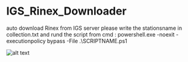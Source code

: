 # IGS_Rinex_Downloader
auto download Rinex from IGS server
please write the stationsname in collection.txt
and rund the script from cmd :
powershell.exe -noexit -executionpolicy bypass -File .\SCRIPTNAME.ps1

![alt text](https://i.ibb.co/89SrftF/M1.png)


